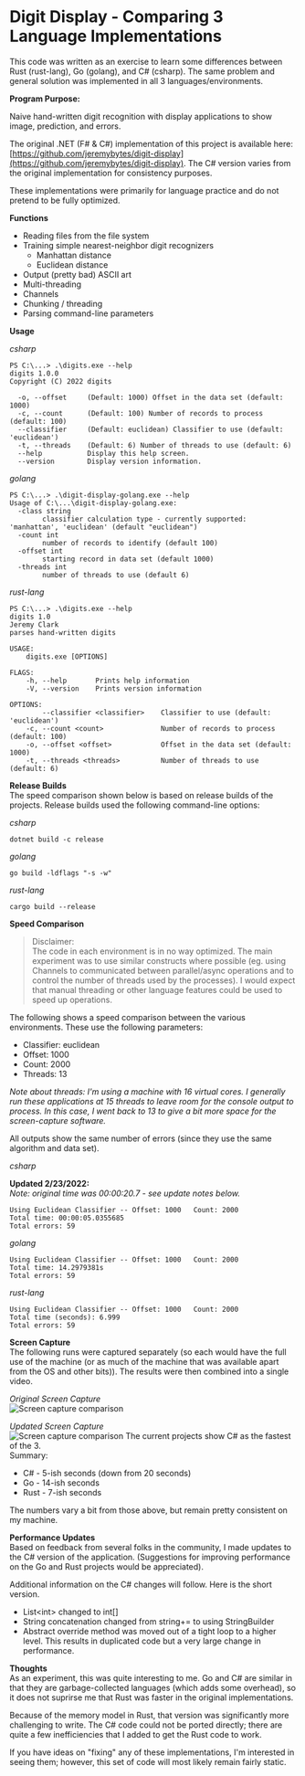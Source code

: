 # Digit Display - Comparing 3 Language Implementations
This code was written as an exercise to learn some differences between Rust (rust-lang), Go (golang), and C# (csharp). The same problem and general solution was implemented in all 3 languages/environments.

**Program Purpose:**

Naive hand-written digit recognition with display applications to show image, prediction, and errors.  

The original .NET (F# & C#) implementation of this project is available here: [https://github.com/jeremybytes/digit-display](https://github.com/jeremybytes/digit-display). The C# version varies from the original implementation for consistency purposes.

These implementations were primarily for language practice and do not pretend to be fully optimized.

**Functions**  
* Reading files from the file system
* Training simple nearest-neighbor digit recognizers
    * Manhattan distance
    * Euclidean distance
* Output (pretty bad) ASCII art
* Multi-threading
* Channels
* Chunking / threading
* Parsing command-line parameters

**Usage**

*csharp*
```
PS C:\...> .\digits.exe --help
digits 1.0.0
Copyright (C) 2022 digits

  -o, --offset     (Default: 1000) Offset in the data set (default: 1000)
  -c, --count      (Default: 100) Number of records to process (default: 100)
  --classifier     (Default: euclidean) Classifier to use (default: 'euclidean')
  -t, --threads    (Default: 6) Number of threads to use (default: 6)
  --help           Display this help screen.
  --version        Display version information.
```

*golang*
```
PS C:\...> .\digit-display-golang.exe --help
Usage of C:\...\digit-display-golang.exe:
  -class string
        classifier calculation type - currently supported: 'manhattan', 'euclidean' (default "euclidean")
  -count int
        number of records to identify (default 100)
  -offset int
        starting record in data set (default 1000)
  -threads int
        number of threads to use (default 6)
```

*rust-lang*
```
PS C:\...> .\digits.exe --help
digits 1.0
Jeremy Clark
parses hand-written digits

USAGE:
    digits.exe [OPTIONS]

FLAGS:
    -h, --help       Prints help information
    -V, --version    Prints version information

OPTIONS:
        --classifier <classifier>    Classifier to use (default: 'euclidean')
    -c, --count <count>              Number of records to process (default: 100)
    -o, --offset <offset>            Offset in the data set (default: 1000)
    -t, --threads <threads>          Number of threads to use (default: 6)
```

**Release Builds**  
The speed comparison shown below is based on release builds of the projects. Release builds used the following command-line options:

*csharp*  
```
dotnet build -c release
```

*golang*
```
go build -ldflags "-s -w"
```

*rust-lang*
```
cargo build --release
```

**Speed Comparison**  

> Disclaimer:  
> The code in each environment is in no way  optimized. The main experiment was to use similar constructs where possible (eg. using Channels to communicated between parallel/async operations and to control the number of threads used by the processes). I would expect that manual threading or other language features could be used to speed up operations. 


The following shows a speed comparison between the various environments. These use the following parameters:
* Classifier: euclidean
* Offset: 1000
* Count: 2000
* Threads: 13

*Note about threads: I'm using a machine with 16 virtual cores. I generally run these applications at 15 threads to leave room for the console output to process. In this case, I went back to 13 to give a bit more space for the screen-capture software.*

All outputs show the same number of errors (since they use the same algorithm and data set). 

*csharp*  

**Updated 2/23/2022:**  
*Note: original time was 00:00:20.7 - see update notes below.*
```
Using Euclidean Classifier -- Offset: 1000   Count: 2000
Total time: 00:00:05.0355685
Total errors: 59
```

*golang*
```
Using Euclidean Classifier -- Offset: 1000   Count: 2000
Total time: 14.2979381s
Total errors: 59
```

*rust-lang*  
```
Using Euclidean Classifier -- Offset: 1000   Count: 2000
Total time (seconds): 6.999
Total errors: 59
```

**Screen Capture**  
The following runs were captured separately (so each would have the full use of the machine (or as much of the machine that was available apart from the OS and other bits)). The results were then combined into a single video.

*Original Screen Capture*  
![Screen capture comparison](/images/comparison.gif)

*Updated Screen Capture*  
![Screen capture comparison](/images/comparison2.gif)
The current projects show C# as the fastest of the 3.  
Summary:
* C# - 5-ish seconds (down from 20 seconds)
* Go - 14-ish seconds
* Rust - 7-ish seconds

The numbers vary a bit from those above, but remain pretty consistent on my machine.

**Performance Updates**  
Based on feedback from several folks in the community, I made updates to the C# version of the application. (Suggestions for improving performance on the Go and Rust projects would be appreciated).  

Additional information on the C# changes will follow. Here is the short version.  
* List&lt;int&gt; changed to int[]
* String concatenation changed from string+= to using StringBuilder
* Abstract override method was moved out of a tight loop to a higher level. This results in duplicated code but a very large change in performance.

**Thoughts**  
As an experiment, this was quite interesting to me. Go and C# are similar in that they are garbage-collected languages (which adds some overhead), so it does not suprirse me that Rust was faster in the original implementations.  

Because of the memory model in Rust, that version was significantly more challenging to write. The C# code could not be ported directly; there are quite a few inefficiencies that I added to get the Rust code to work.

If you have ideas on "fixing" any of these implementations, I'm interested in seeing them; however, this set of code will most likely remain fairly static.